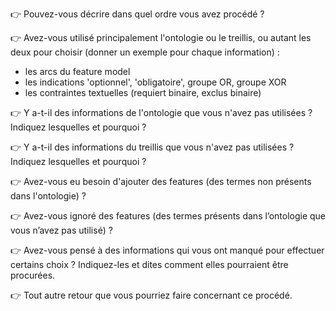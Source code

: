 👉 Pouvez-vous décrire dans quel ordre vous avez procédé ?

👉 Avez-vous utilisé principalement l'ontologie ou le treillis, ou autant les deux pour choisir (donner un exemple pour chaque information) :
- les arcs du feature model
- les indications 'optionnel', 'obligatoire', groupe OR, groupe XOR
- les contraintes textuelles (requiert binaire, exclus binaire)

👉 Y a-t-il des informations de l'ontologie que vous n'avez pas utilisées ? Indiquez lesquelles et pourquoi ?

👉 Y a-t-il des informations du treillis que vous n'avez pas utilisées ? Indiquez lesquelles et pourquoi ?

👉 Avez-vous eu besoin d'ajouter des features (des termes non présents dans l'ontologie) ?

👉 Avez-vous ignoré des features (des termes présents dans l’ontologie que vous n’avez pas
utilisé) ?

👉 Avez-vous pensé à des informations qui vous ont manqué pour effectuer certains choix ?
Indiquez-les et dites comment elles pourraient être procurées.

👉 Tout autre retour que vous pourriez faire concernant ce procédé.